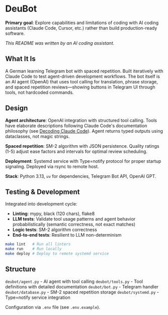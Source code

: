 # DeuBot

**Primary goal**: Explore capabilities and limitations of coding with AI coding assistants (Claude Code, Cursor, etc.) rather than build production-ready software.

*This README was written by an AI coding assistant.*

## What It Is

A German learning Telegram bot with spaced repetition. Built iteratively with Claude Code to test agent-driven development workflows. The bot itself is an AI agent (OpenAI) that uses tool calling for translation, phrase storage, and spaced repetition reviews—showing buttons in Telegram UI through tools, not hardcoded commands.

## Design

**Agent architecture**: OpenAI integration with structured tool calling. Tools have elaborate descriptions following Claude Code's documentation philosophy (see [Decoding Claude Code](https://minusx.ai/blog/decoding-claude-code/)). Agent returns typed outputs using dataclasses, not magic strings.

**Spaced repetition**: SM-2 algorithm with JSON persistence. Quality ratings (1-5) adjust ease factors and intervals for optimal review scheduling.

**Deployment**: Systemd service with Type=notify protocol for proper startup signaling. Deployed via rsync to remote host.

**Stack**: Python 3.13, `uv` for dependencies, Telegram Bot API, OpenAI GPT.

## Testing & Development

Integrated into development cycle:
- **Linting**: mypy, black (120 chars), flake8
- **LLM tests**: Validate tool usage patterns and agent behavior probabilistically (semantic correctness, not exact matches)
- **Logic tests**: SM-2 algorithm correctness
- **End-to-end tests**: Resilient to LLM non-determinism

```bash
make lint   # Run all linters
make run    # Run locally
make deploy # Deploy to remote systemd service
```

## Structure

`deubot/agent.py` - AI agent with tool calling
`deubot/tools.py` - Tool definitions with detailed documentation
`deubot/bot.py` - Telegram handler
`deubot/database.py` - SM-2 spaced repetition storage
`deubot/systemd.py` - Type=notify service integration

Configuration via `.env` file (see `.env.example`).
